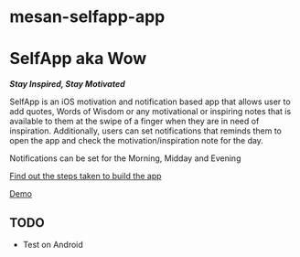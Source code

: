 # mesan-selfapp-app

<h1>SelfApp aka Wow</h1>
<b><i>Stay Inspired, Stay Motivated</i></b>

SelfApp is an iOS motivation and notification based app that allows user to add quotes, Words of Wisdom or any motivational or inspiring notes that is available to them at the swipe of a finger when they are in need of inspiration. Additionally, users can set notifications that reminds them to open the app and check the motivation/inspiration note for the day.

Notifications can be set for the Morning, Midday and Evening


<a href="#">Find out the steps taken to build the app</a>

<a href="http://esandigital.com/blog/2016/08/21/selfapp-demo/">Demo</a>



<h2>TODO</h2>
<ul>
  <li>Test on Android</li>
</ul>

